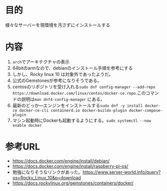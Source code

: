 # 目的
 様々なサーバーを現環境を汚さずにインストールする

# 内容
1. `arch`でアーキテクチャの表示
2. 64bitのarmなので、debianのインストール手順を参考にする
3. しかし、Rocky linux 10 は対象外であったようだ。
4. 公式のGemstonesが参考になりそうである。
5. centosのリポジトリを受け入れる`sudo dnf config-manager --add-repo https://download.docker.com/linux/centos/docker-ce.repo`.このコマンドの説明は`man dnf4-config-manager` にある。
6. 最新のどっか―エンジンをインストールする`sudo dnf -y install docker-ce docker-ce-cli containerd.io docker-buildx-plugin docker-compose-plugin`
7. マシン起動時にDockerも起動するようにする。`sudo systemctl --now enable docker`

# 参考URL
 - https://docs.docker.com/engine/install/debian/
 - https://docs.docker.com/engine/install/raspberry-pi-os/
 - 勉強になりそうなリンクがあった。https://www.server-world.info/query?os=Rocky_Linux_10&p=download
 - https://docs.rockylinux.org/gemstones/containers/docker/
